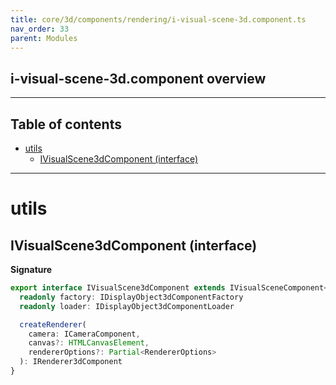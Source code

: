 ```yaml
---
title: core/3d/components/rendering/i-visual-scene-3d.component.ts
nav_order: 33
parent: Modules
---
```


## i-visual-scene-3d.component overview

---

<h2 class="text-delta">Table of contents</h2>

- [utils](#utils)
  - [IVisualScene3dComponent (interface)](#ivisualscene3dcomponent-interface)

---

# utils

## IVisualScene3dComponent (interface)

**Signature**

```ts
export interface IVisualScene3dComponent extends IVisualSceneComponent<Point3, Point4> {
  readonly factory: IDisplayObject3dComponentFactory
  readonly loader: IDisplayObject3dComponentLoader

  createRenderer(
    camera: ICameraComponent,
    canvas?: HTMLCanvasElement,
    rendererOptions?: Partial<RendererOptions>
  ): IRenderer3dComponent
}
```
